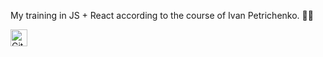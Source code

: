 My training in JS + React according to the course of Ivan Petrichenko. 👨‍🎓

<img alt="GitHub commit activity" src="https://img.shields.io/github/commit-activity/y/tamga05/My_training_course_JS-React?style=flat-square" height="27">
